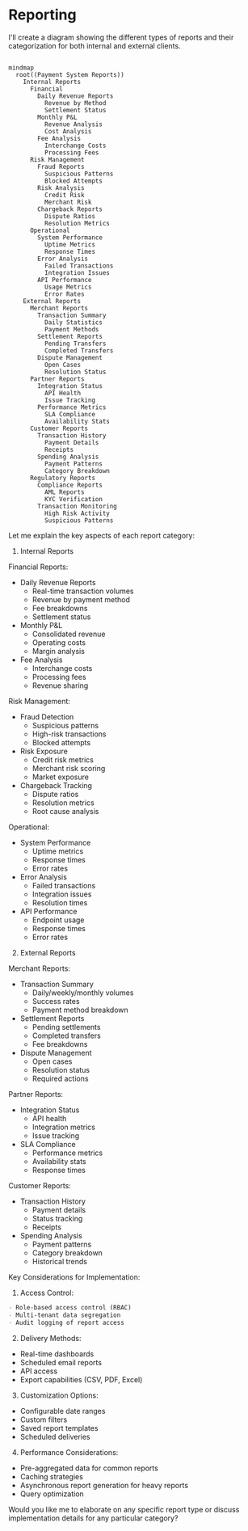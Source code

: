 # Reporting

I'll create a diagram showing the different types of reports and their categorization for both internal and external clients.

```mermaid

mindmap
  root((Payment System Reports))
    Internal Reports
      Financial
        Daily Revenue Reports
          Revenue by Method
          Settlement Status
        Monthly P&L
          Revenue Analysis
          Cost Analysis
        Fee Analysis
          Interchange Costs
          Processing Fees
      Risk Management
        Fraud Reports
          Suspicious Patterns
          Blocked Attempts
        Risk Analysis
          Credit Risk
          Merchant Risk
        Chargeback Reports
          Dispute Ratios
          Resolution Metrics
      Operational
        System Performance
          Uptime Metrics
          Response Times
        Error Analysis
          Failed Transactions
          Integration Issues
        API Performance
          Usage Metrics
          Error Rates
    External Reports
      Merchant Reports
        Transaction Summary
          Daily Statistics
          Payment Methods
        Settlement Reports
          Pending Transfers
          Completed Transfers
        Dispute Management
          Open Cases
          Resolution Status
      Partner Reports
        Integration Status
          API Health
          Issue Tracking
        Performance Metrics
          SLA Compliance
          Availability Stats
      Customer Reports
        Transaction History
          Payment Details
          Receipts
        Spending Analysis
          Payment Patterns
          Category Breakdown
      Regulatory Reports
        Compliance Reports
          AML Reports
          KYC Verification
        Transaction Monitoring
          High Risk Activity
          Suspicious Patterns
```

Let me explain the key aspects of each report category:

1. Internal Reports

Financial Reports:

* Daily Revenue Reports
  * Real-time transaction volumes
  * Revenue by payment method
  * Fee breakdowns
  * Settlement status
* Monthly P\&L
  * Consolidated revenue
  * Operating costs
  * Margin analysis
* Fee Analysis
  * Interchange costs
  * Processing fees
  * Revenue sharing

Risk Management:

* Fraud Detection
  * Suspicious patterns
  * High-risk transactions
  * Blocked attempts
* Risk Exposure
  * Credit risk metrics
  * Merchant risk scoring
  * Market exposure
* Chargeback Tracking
  * Dispute ratios
  * Resolution metrics
  * Root cause analysis

Operational:

* System Performance
  * Uptime metrics
  * Response times
  * Error rates
* Error Analysis
  * Failed transactions
  * Integration issues
  * Resolution times
* API Performance
  * Endpoint usage
  * Response times
  * Error rates

2. External Reports

Merchant Reports:

* Transaction Summary
  * Daily/weekly/monthly volumes
  * Success rates
  * Payment method breakdown
* Settlement Reports
  * Pending settlements
  * Completed transfers
  * Fee breakdowns
* Dispute Management
  * Open cases
  * Resolution status
  * Required actions

Partner Reports:

* Integration Status
  * API health
  * Integration metrics
  * Issue tracking
* SLA Compliance
  * Performance metrics
  * Availability stats
  * Response times

Customer Reports:

* Transaction History
  * Payment details
  * Status tracking
  * Receipts
* Spending Analysis
  * Payment patterns
  * Category breakdown
  * Historical trends

Key Considerations for Implementation:

1. Access Control:

```markdown
- Role-based access control (RBAC)
- Multi-tenant data segregation
- Audit logging of report access
```

2. Delivery Methods:

* Real-time dashboards
* Scheduled email reports
* API access
* Export capabilities (CSV, PDF, Excel)

3. Customization Options:

* Configurable date ranges
* Custom filters
* Saved report templates
* Scheduled deliveries

4. Performance Considerations:

* Pre-aggregated data for common reports
* Caching strategies
* Asynchronous report generation for heavy reports
* Query optimization

Would you like me to elaborate on any specific report type or discuss implementation details for any particular category?
